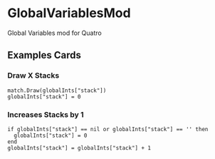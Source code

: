 # GlobalVariablesMod
Global Variables mod for Quatro

## Examples Cards
### Draw X Stacks
```
match.Draw(globalInts["stack"])
globalInts["stack"] = 0
```


### Increases Stacks by 1
```
if globalInts["stack"] == nil or globalInts["stack"] == '' then
  globalInts["stack"] = 0
end
globalInts["stack"] = globalInts["stack"] + 1
```
